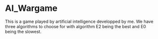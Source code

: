 # AI_Wargame
This is a game played by artificial intelligence developped by me. We have three algorithms to choose for with algorithm E2 being the best and E0 being the slowest.
